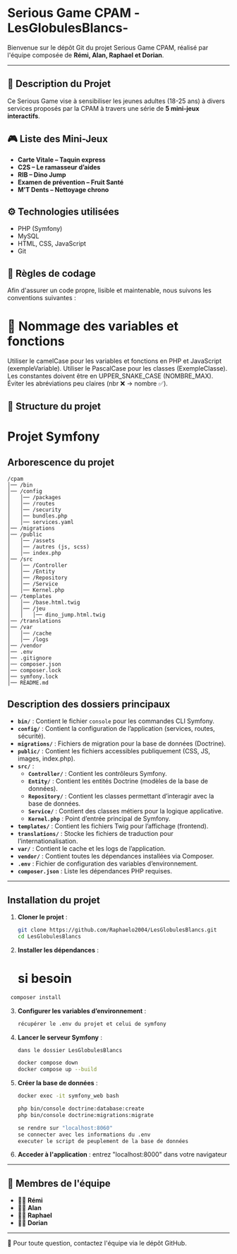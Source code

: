 # Serious Game CPAM -LesGlobulesBlancs-

Bienvenue sur le dépôt Git du projet Serious Game CPAM, réalisé par l'équipe composée de **Rémi, Alan, Raphael et Dorian**.

---

## 🚀 Description du Projet

Ce Serious Game vise à sensibiliser les jeunes adultes (18-25 ans) à divers services proposés par la CPAM à travers une série de **5 mini-jeux interactifs**.

## 🎮 Liste des Mini-Jeux

- **Carte Vitale – Taquin express**
- **C2S – Le ramasseur d’aides**
- **RIB – Dino Jump**
- **Examen de prévention – Fruit Santé**
- **M’T Dents – Nettoyage chrono**

## ⚙️ Technologies utilisées

- PHP (Symfony)
- MySQL
- HTML, CSS, JavaScript
- Git

## 📝 Règles de codage

Afin d'assurer un code propre, lisible et maintenable, nous suivons les conventions suivantes :

# 🔹 Nommage des variables et fonctions
Utiliser le camelCase pour les variables et fonctions en PHP et JavaScript (exempleVariable).
Utiliser le PascalCase pour les classes (ExempleClasse).
Les constantes doivent être en UPPER_SNAKE_CASE (NOMBRE_MAX).
Éviter les abréviations peu claires (nbr ❌ → nombre ✅).

## 📂 Structure du projet

# Projet Symfony

## Arborescence du projet


```
/cpam
│── /bin
│── /config
│   │── /packages
│   │── /routes
│   │── /security
│   │── bundles.php
│   │── services.yaml
│── /migrations
│── /public
│   │── /assets
│   │── /autres (js, scss)
│   │── index.php
│── /src
│   │── /Controller
│   │── /Entity
│   │── /Repository
│   │── /Service
│   │── Kernel.php
│── /templates
│   │── /base.html.twig
│   │── /jeu
│   │   │── dino_jump.html.twig
│── /translations
│── /var
│   │── /cache
│   │── /logs
│── /vendor
│── .env
│── .gitignore
│── composer.json
│── composer.lock
│── symfony.lock
│── README.md
```

## Description des dossiers principaux

- **`bin/`** : Contient le fichier `console` pour les commandes CLI Symfony.
- **`config/`** : Contient la configuration de l’application (services, routes, sécurité).
- **`migrations/`** : Fichiers de migration pour la base de données (Doctrine).
- **`public/`** : Contient les fichiers accessibles publiquement (CSS, JS, images, index.php).
- **`src/`** :
  - **`Controller/`** : Contient les contrôleurs Symfony.
  - **`Entity/`** : Contient les entités Doctrine (modèles de la base de données).
  - **`Repository/`** : Contient les classes permettant d’interagir avec la base de données.
  - **`Service/`** : Contient des classes métiers pour la logique applicative.
  - **`Kernel.php`** : Point d’entrée principal de Symfony.
- **`templates/`** : Contient les fichiers Twig pour l’affichage (frontend).
- **`translations/`** : Stocke les fichiers de traduction pour l’internationalisation.
- **`var/`** : Contient le cache et les logs de l’application.
- **`vendor/`** : Contient toutes les dépendances installées via Composer.
- **`.env`** : Fichier de configuration des variables d’environnement.
- **`composer.json`** : Liste les dépendances PHP requises.

---

## Installation du projet

1. **Cloner le projet** :
   ```sh
   git clone https://github.com/Raphaelo2004/LesGlobulesBlancs.git
   cd LesGlobulesBlancs
   ```

2. **Installer les dépendances** :
   # si besoin
  ```sh
   composer install
   ```

3. **Configurer les variables d’environnement** :
   ```sh
   récupérer le .env du projet et celui de symfony

4. **Lancer le serveur Symfony** :
   ```sh
   dans le dossier LesGlobulesBlancs

   docker compose down
   docker compose up --build
   ```
   
5. **Créer la base de données** :
   ```sh
   docker exec -it symfony_web bash  

   php bin/console doctrine:database:create
   php bin/console doctrine:migrations:migrate

   se rendre sur "localhost:8060"
   se connecter avec les informations du .env
   executer le script de peuplement de la base de données
   ```

6. **Acceder à l'application** :
   entrez "localhost:8000" dans votre navigateur

---

## 👥 Membres de l'équipe

- 👨‍💻 **Rémi**
- 👨‍💻 **Alan**
- 👨‍💻 **Raphael**
- 👨‍💻 **Dorian**


---

📧 Pour toute question, contactez l'équipe via le dépôt GitHub.
